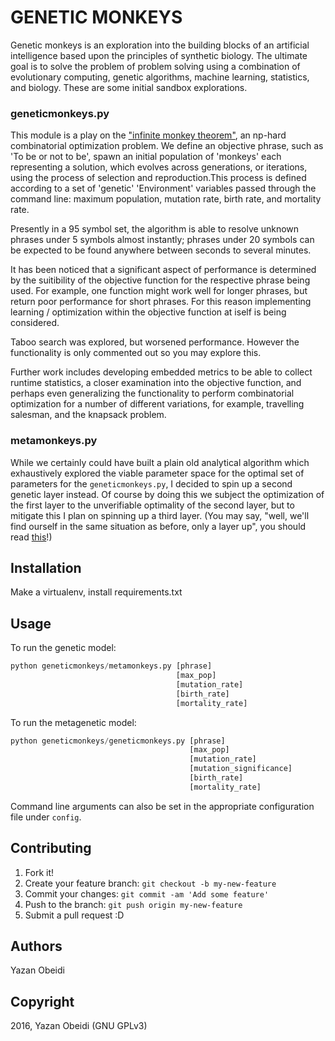 GENETIC MONKEYS
===============

Genetic monkeys is an exploration into the building blocks of an artificial intelligence based upon the principles of synthetic biology. The ultimate goal is to solve the problem of problem solving using a combination of evolutionary computing, genetic algorithms, machine learning, statistics, and biology. These are some initial sandbox explorations.

### geneticmonkeys.py

This module is a play on the ["infinite monkey theorem"](https://en.wikipedia.org/wiki/Infinite_monkey_theorem), an np-hard combinatorial optimization problem. We define an objective phrase, such as 'To be or not to be', spawn an initial population of 'monkeys' each representing a solution, which evolves across generations, or iterations, using the process of selection and reproduction.This process is defined according to a set of 'genetic' 'Environment' variables passed through the command line: maximum population, mutation rate, birth rate, and mortality rate.

Presently in a 95 symbol set, the algorithm is able to resolve unknown phrases under 5 symbols almost instantly; phrases under 20 symbols can be expected to be found anywhere between seconds to several minutes.

It has been noticed that a significant aspect of performance is determined by the suitibility of the objective function for the respective phrase being used. For example, one function might work well for longer phrases, but return poor performance for short phrases. For this reason implementing learning / optimization within the objective function at iself is being considered.

Taboo search was explored, but worsened performance. However the functionality is only commented out so you may explore this.

Further work includes developing embedded metrics to be able to collect runtime statistics, a closer examination into the objective function, and perhaps even generalizing the functionality to perform combinatorial optimization for a number of different variations, for example, travelling salesman, and the knapsack problem.

### metamonkeys.py

While we certainly could have built a plain old analytical algorithm which exhaustively explored the viable parameter space for the optimal set of parameters for the `geneticmonkeys.py`, I decided to spin up a second genetic layer instead. Of course by doing this we subject the optimization of the first layer to the unverifiable optimality of the second layer, but to mitigate this I plan on spinning up a third layer. (You may say, "well, we'll find ourself in the same situation as before, only a layer up", you should read [this](https://en.wikipedia.org/wiki/Turtles_all_the_way_down)!)

Installation
-----------

Make a virtualenv, install requirements.txt

Usage
-----
To run the genetic model:
```python
python geneticmonkeys/metamonkeys.py [phrase]
                                     [max_pop]
                                     [mutation_rate]
                                     [birth_rate]
                                     [mortality_rate]
```
To run the metagenetic model:
```python
python geneticmonkeys/geneticmonkeys.py [phrase]
                                        [max_pop]
                                        [mutation_rate]
                                        [mutation_significance]
                                        [birth_rate]
                                        [mortality_rate]
```

Command line arguments can also be set in the appropriate configuration file under `config`.

Contributing
------------
1. Fork it!
2. Create your feature branch: `git checkout -b my-new-feature`
3. Commit your changes: `git commit -am 'Add some feature'`
4. Push to the branch: `git push origin my-new-feature`
5. Submit a pull request :D

Authors
------------
Yazan Obeidi

Copyright
------------
2016, Yazan Obeidi (GNU GPLv3)
